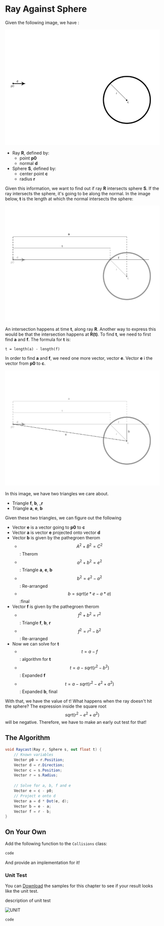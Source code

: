 # Ray Against Sphere

Given the following image, we have :

![IMG1](raycast_image_1.png)

* Ray __R__, defined by:
  * point __p0__
  * normal __d__
* Sphere __S__, defined by:
  * center point __c__ 
  * radius __r__

Given this information, we want to find out if ray __R__ intersects sphere __S__. If the ray intersects the sphere, it's going to be along the normal. In the image below, __t__ is the length at which the normal intersects the sphere:

![IMG2](raycast_image_2.png)

An intersection happens at time __t__, along ray __R__. Another way to express this would be that the intersection happens at __R(t)__. To find __t__, we need to first find  __a__ and __f__. The formula for __t__ is:

```
t = length(a) - length(f)
```

In order to find __a__ and __f__, we need one more vector, vector __e__. Vector __e__ i the vector from __p0__ to __c__.

![IMG4](raycast_image_4.png)

In this image, we have two triangles we care about. 
* Triangle __f__, __b__, ___r__
* Triangle __a__, __e__, __b__

Given these two triangles, we can figure out the following

* Vector __e__ is a vector going to __p0__ to __c__
* Vector __a__ is vector __e__ projected onto vector __d__
* Vector __b__ is given by the pathegroen therom
  * $$A^2+B^2=C^2$$ : Therom
  * $$a^2+b^2=e^2$$ : Triangle __a__, __e__, __b__
  * $$b^2=e^2-a^2$$ : Re-arranged
  * $$b = sqrt(e*e - a*a)$$ :final
* Vector __f__ is given by the pathegroen therom
  * $$f^2+b^2=r^2$$ : Triangle __f__, __b__, __r__
  *  $$f^2=r^2-b^2$$ : Re-arranged
* Now we can solve for __t__
  * $$t=a-f$$ : algorithm for __t__
  * $$t=a - sqrt(r^2- b^2)$$ : Expanded __f__  
  * $$t=a - sqrt(r^2- e^2 + a^2)$$ : Expanded __b__, final

With that, we have the value of t! What happens when the ray doesn't hit the sphere? The expression inside the square root $$sqrt(r^2- e^2 + a^2)$$ will be negative. Therefore, we have to make an early out test for that!

## The Algorithm

```cs
void Raycast(Ray r, Sphere s, out float t) {
    // Known variables
    Vector p0 = r.Position;
    Vector d = r.Direction;
    Vector c = s.Position;
    Vector r = s.Radius;
    
    // Solve for a, b, f and e
    Vector e = c - p0;
    // Project e onto d
    Vector a = d * Dot(e, d);
    Vector b = e - a; 
    Vector f = r - b;
}
```

## On Your Own

Add the following function to the ```Collisions``` class:

```cs
code
```

And provide an implementation for it!

### Unit Test

You can [Download](../Samples/Raycast.rar) the samples for this chapter to see if your result looks like the unit test.

description of unit test

![UNIT](image)

```cs
code
```
